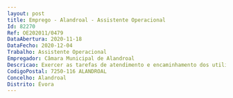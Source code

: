 ```yaml
--- 
layout: post
title: Emprego - Alandroal - Assistente Operacional
Id: 82270
Ref: OE202011/0479
DataAbertura: 2020-11-18
DataFecho: 2020-12-04
Trabalho: Assistente Operacional
Empregador: Câmara Municipal de Alandroal
Descricao: Exercer as tarefas de atendimento e encaminhamento dos utilizadores dos estabelecimentos de ensino e controlar as entradas e saídas  Garantir a limpeza, arrumação, conservação e boa utilização dos equipamentos educativos (interior e exterior), bem como do material e equipamento didático e informático necessário ao bom desenvolvimento do processo educativo  Receber e transmitir mensagens  Efetuar, no interior e exterior dos estabelecimentos, tarefas de apoio, nomeadamente vigilância e acompanhamento das crianças e jovens  Prestar apoio e assistência em situações de primeiros socorros e, em caso de necessidade, acompanhar a criança ou jovem à unidade de prestação de cuidados de saúde  Organizar e apoiar o funcionamento dos refeitórios escolares  Efetuar o acompanhamento e vigilância das crianças e jovens no decurso dos circuitos de transportes escolares, cumprindo as normas de segurança  Apoiar as atividades de prolongamento de horário, atividades de tempos livres e outras iniciativas levadas a cabo pela Câmara Municipal no âmbito da componente de apoio à família.
CodigoPostal: 7250-116 ALANDROAL
Concelho: Alandroal
Distrito: Évora
--- 
```

